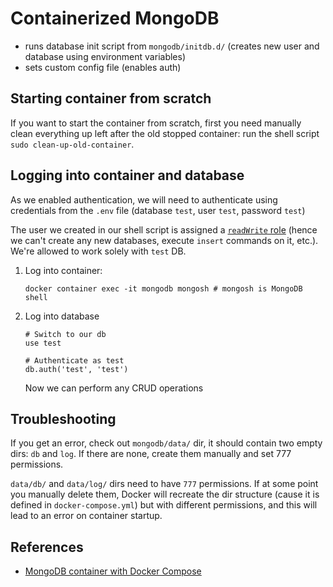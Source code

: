 # Containerized MongoDB

* runs database init script from `mongodb/initdb.d/` (creates new user and database using environment variables)
* sets custom config file (enables auth)

## Starting container from scratch

If you want to start the container from scratch, first you need manually clean everything up left after the old stopped container: run the shell script `sudo clean-up-old-container`.

## Logging into container and database

As we enabled authentication, we will need to authenticate using credentials from the `.env` file (database `test`, user `test`, password `test`)

The user we created in our shell script is assigned a [`readWrite` role](https://docs.mongodb.com/manual/reference/built-in-roles/#mongodb-authrole-readWrite) (hence we can't create any new databases, execute `insert` commands on it, etc.). We're allowed to work solely with `test` DB.

1. Log into container:
   ```shell
   docker container exec -it mongodb mongosh # mongosh is MongoDB shell
   ```
2. Log into database
   ```shell
   # Switch to our db
   use test 

   # Authenticate as test
   db.auth('test', 'test') 
   ```
   Now we can perform any CRUD operations

## Troubleshooting

If you get an error, check out `mongodb/data/` dir, it should contain two empty dirs: `db` and `log`. If there are none, create them manually and set 777 permissions.

`data/db/` and `data/log/` dirs need to have `777` permissions. If at some point you manually delete them, Docker will recreate the dir structure (cause it is defined in `docker-compose.yml`) but with different permissions, and this will lead to an error on container startup.

## References

* [MongoDB container with Docker Compose](https://zgadzaj.com/development/docker/docker-compose/containers/mongodb)
